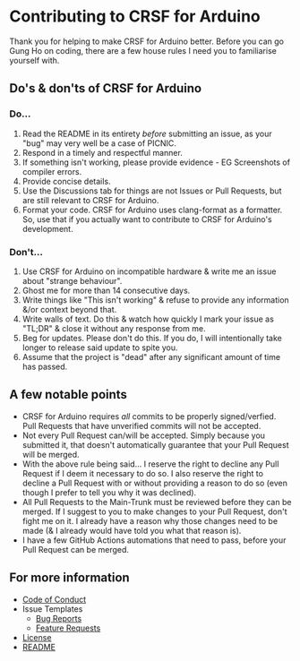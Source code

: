 # Contributing to CRSF for Arduino

Thank you for helping to make CRSF for Arduino better.
Before you can go Gung Ho on coding, there are a few house rules I need you to familiarise yourself with.

## Do's & don'ts of CRSF for Arduino

### **Do...**

1. Read the README in its entirety _before_ submitting an issue, as your "bug" may very well be a case of PICNIC.
2. Respond in a timely and respectful manner.
3. If something isn't working, please provide evidence - EG Screenshots of compiler errors.
4. Provide concise details.
5. Use the Discussions tab for things are not Issues or Pull Requests, but are still relevant to CRSF for Arduino.
6. Format your code. CRSF for Arduino uses clang-format as a formatter. So, use that if you actually want to contribute to CRSF for Arduino's development.

### **Don't...**

1. Use CRSF for Arduino on incompatible hardware & write me an issue about "strange behaviour".
2. Ghost me for more than 14 consecutive days.
3. Write things like "This isn't working" & refuse to provide any information &/or context beyond that.
4. Write walls of text. Do this & watch how quickly I mark your issue as "TL;DR" & close it without any response from me.
5. Beg for updates. Please don't do this. If you do, I will intentionally take longer to release said update to spite you.
6. Assume that the project is "dead" after any significant amount of time has passed.

## A few notable points

- CRSF for Arduino requires _all_ commits to be properly signed/verfied. Pull Requests that have unverified commits will not be accepted.
- Not every Pull Request can/will be accepted. Simply because you submitted it, that doesn't automatically guarantee that your Pull Request will be merged.
- With the above rule being said... I reserve the right to decline any Pull Request if I deem it necessary to do so. I also reserve the right to decline a Pull Request with or without providing a reason to do so (even though I prefer to tell you why it was declined).
- All Pull Requests to the Main-Trunk must be reviewed before they can be merged. If I suggest to you to make changes to your Pull Request, don't fight me on it. I already have a reason why those changes need to be made (& I already would have told you what that reason is).
- I have a few GitHub Actions automations that need to pass, before your Pull Request can be merged.

## For more information

- [Code of Conduct](/CODE_OF_CONDUCT.md)
- Issue Templates
  - [Bug Reports](ISSUE_TEMPLATE/bug_report.md)
  - [Feature Requests](ISSUE_TEMPLATE/feature_request.md)
- [License](/LICENSE.md)
- [README](/README.md)
